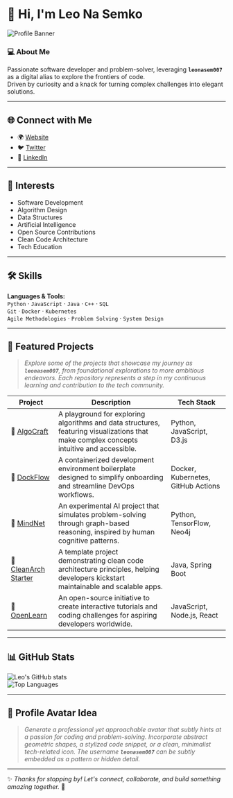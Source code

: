 # 👋 Hi, I'm Leo Na Semko  

![Profile Banner](https://placeholder.co/1000x200.png?text=Welcome+to+my+GitHub) <!-- Replace with your own banner if you want -->

### 💻 About Me  
Passionate software developer and problem-solver, leveraging **`leonasem007`** as a digital alias to explore the frontiers of code.  
Driven by curiosity and a knack for turning complex challenges into elegant solutions.  

---

## 🌐 Connect with Me  
- 🌍 [Website](https://leonasem007.dev)  
- 🐦 [Twitter](https://twitter.com/leonasem007)  
- 💼 [LinkedIn](https://linkedin.com/in/leonasem007)  

---

## 🚀 Interests  
- Software Development  
- Algorithm Design  
- Data Structures  
- Artificial Intelligence  
- Open Source Contributions  
- Clean Code Architecture  
- Tech Education  

---

## 🛠️ Skills  
**Languages & Tools:**  
`Python` · `JavaScript` · `Java` · `C++` · `SQL`  
`Git` · `Docker` · `Kubernetes`  
`Agile Methodologies` · `Problem Solving` · `System Design`  

---

## 📂 Featured Projects  
> *Explore some of the projects that showcase my journey as **`leonasem007`**, from foundational explorations to more ambitious endeavors. Each repository represents a step in my continuous learning and contribution to the tech community.*  

| Project | Description | Tech Stack |
|---------|-------------|------------|
| 🔗 [AlgoCraft](#) | A playground for exploring algorithms and data structures, featuring visualizations that make complex concepts intuitive and accessible. | Python, JavaScript, D3.js |
| 🔗 [DockFlow](#) | A containerized development environment boilerplate designed to simplify onboarding and streamline DevOps workflows. | Docker, Kubernetes, GitHub Actions |
| 🔗 [MindNet](#) | An experimental AI project that simulates problem-solving through graph-based reasoning, inspired by human cognitive patterns. | Python, TensorFlow, Neo4j |
| 🔗 [CleanArch Starter](#) | A template project demonstrating clean code architecture principles, helping developers kickstart maintainable and scalable apps. | Java, Spring Boot |
| 🔗 [OpenLearn](#) | An open-source initiative to create interactive tutorials and coding challenges for aspiring developers worldwide. | JavaScript, Node.js, React |

---

## 📊 GitHub Stats  

![Leo's GitHub stats](https://github-readme-stats.vercel.app/api?username=leonasem007&show_icons=true&theme=radical)  
![Top Languages](https://github-readme-stats.vercel.app/api/top-langs/?username=leonasem007&layout=compact&theme=radical)  

---

## 🎨 Profile Avatar Idea  
> *Generate a professional yet approachable avatar that subtly hints at a passion for coding and problem-solving. Incorporate abstract geometric shapes, a stylized code snippet, or a clean, minimalist tech-related icon. The username **`leonasem007`** can be subtly embedded as a pattern or hidden detail.*  

---

✨ *Thanks for stopping by! Let's connect, collaborate, and build something amazing together.* 🚀  

